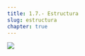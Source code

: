 ```yaml
---
title: 1.7.- Estructura
slug: estructura
chapter: true
---
```


![](/images/qap/what-do-we-do/26.png)
